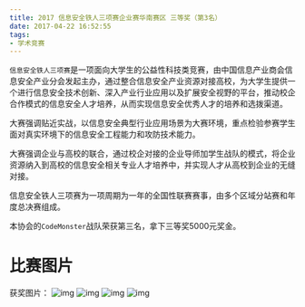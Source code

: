 ```yaml
---
title: 2017 信息安全铁人三项赛企业赛华南赛区 三等奖（第3名）
date: 2017-04-22 16:52:55
tags:
- 学术竞赛
---
```


`信息安全铁人三项赛`是一项面向大学生的公益性科技类竞赛，由中国信息产业商会信息安全产业分会发起主办，通过整合信息安全产业资源对接高校，为大学生提供一个进行信息安全技术创新、深入产业行业应用以及扩展安全视野的平台，推动校企合作模式的信息安全人才培养，从而实现信息安全优秀人才的培养和选拨渠道。

大赛强调贴近实战，以信息安全典型行业应用场景为大赛环境，重点检验参赛学生面对真实环境下的信息安全工程能力和攻防技术能力。

大赛强调企业与高校的联合，通过校企对接的企业导师加学生战队的模式，将企业资源纳入到高校的信息安全相关专业人才培养中，并实现人才从高校到企业的无缝对接。

信息安全铁人三项赛为一项周期为一年的全国性联赛赛事，由多个区域分站赛和年度总决赛组成。

本协会的`CodeMonster`战队荣获第三名，拿下三等奖5000元奖金。

# 比赛图片

获奖图片：
![img](https://www.xmutsec.cn/image/1.jpg)
![img](https://www.xmutsec.cn/image/2.jpg)
![img](https://www.xmutsec.cn/image/11.jpg)
![img](https://www.xmutsec.cn/image/12.jpg)
